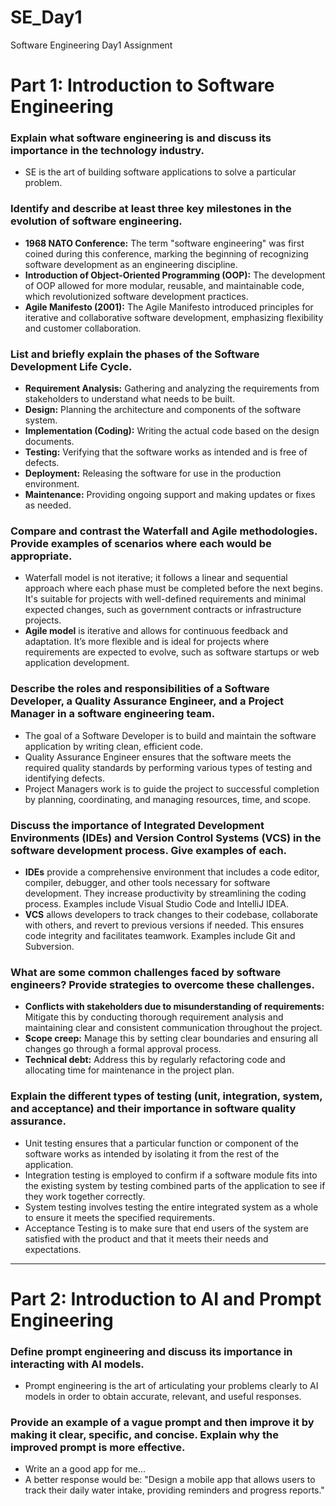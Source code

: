 # SE_Day1
Software Engineering Day1 Assignment

# Part 1: Introduction to Software Engineering

### Explain what software engineering is and discuss its importance in the technology industry.
- SE is the art of building software applications to solve a particular problem.

### Identify and describe at least three key milestones in the evolution of software engineering.
- **1968 NATO Conference:** The term "software engineering" was first coined during this conference, marking the beginning of recognizing software development as an engineering discipline.
- **Introduction of Object-Oriented Programming (OOP):** The development of OOP allowed for more modular, reusable, and maintainable code, which revolutionized software development practices.
- **Agile Manifesto (2001):** The Agile Manifesto introduced principles for iterative and collaborative software development, emphasizing flexibility and customer collaboration.

### List and briefly explain the phases of the Software Development Life Cycle.
- **Requirement Analysis:** Gathering and analyzing the requirements from stakeholders to understand what needs to be built.
- **Design:** Planning the architecture and components of the software system.
- **Implementation (Coding):** Writing the actual code based on the design documents.
- **Testing:** Verifying that the software works as intended and is free of defects.
- **Deployment:** Releasing the software for use in the production environment.
- **Maintenance:** Providing ongoing support and making updates or fixes as needed.

### Compare and contrast the Waterfall and Agile methodologies. Provide examples of scenarios where each would be appropriate.
- Waterfall model is not iterative; it follows a linear and sequential approach where each phase must be completed before the next begins. It's suitable for projects with well-defined requirements and minimal expected changes, such as government contracts or infrastructure projects.
- **Agile model** is iterative and allows for continuous feedback and adaptation. It’s more flexible and is ideal for projects where requirements are expected to evolve, such as software startups or web application development.

### Describe the roles and responsibilities of a Software Developer, a Quality Assurance Engineer, and a Project Manager in a software engineering team.
- The goal of a Software Developer is to build and maintain the software application by writing clean, efficient code.
- Quality Assurance Engineer ensures that the software meets the required quality standards by performing various types of testing and identifying defects.
- Project Managers work is to guide the project to successful completion by planning, coordinating, and managing resources, time, and scope.

### Discuss the importance of Integrated Development Environments (IDEs) and Version Control Systems (VCS) in the software development process. Give examples of each.
- **IDEs** provide a comprehensive environment that includes a code editor, compiler, debugger, and other tools necessary for software development. They increase productivity by streamlining the coding process. Examples include Visual Studio Code and IntelliJ IDEA.
- **VCS** allows developers to track changes to their codebase, collaborate with others, and revert to previous versions if needed. This ensures code integrity and facilitates teamwork. Examples include Git and Subversion.

### What are some common challenges faced by software engineers? Provide strategies to overcome these challenges.
- **Conflicts with stakeholders due to misunderstanding of requirements:** Mitigate this by conducting thorough requirement analysis and maintaining clear and consistent communication throughout the project.
- **Scope creep:** Manage this by setting clear boundaries and ensuring all changes go through a formal approval process.
- **Technical debt:** Address this by regularly refactoring code and allocating time for maintenance in the project plan.

### Explain the different types of testing (unit, integration, system, and acceptance) and their importance in software quality assurance.
- Unit testing ensures that a particular function or component of the software works as intended by isolating it from the rest of the application.
- Integration testing is employed to confirm if a software module fits into the existing system by testing combined parts of the application to see if they work together correctly.
- System testing involves testing the entire integrated system as a whole to ensure it meets the specified requirements.
- Acceptance Testing is to make sure that end users of the system are satisfied with the product and that it meets their needs and expectations.

---

# Part 2: Introduction to AI and Prompt Engineering

### Define prompt engineering and discuss its importance in interacting with AI models.
- Prompt engineering is the art of articulating your problems clearly to AI models in order to obtain accurate, relevant, and useful responses.

### Provide an example of a vague prompt and then improve it by making it clear, specific, and concise. Explain why the improved prompt is more effective.
- Write an a good app  for me...
- A better response would be: "Design a mobile app that allows users to track their daily water intake, providing reminders and progress reports." 
